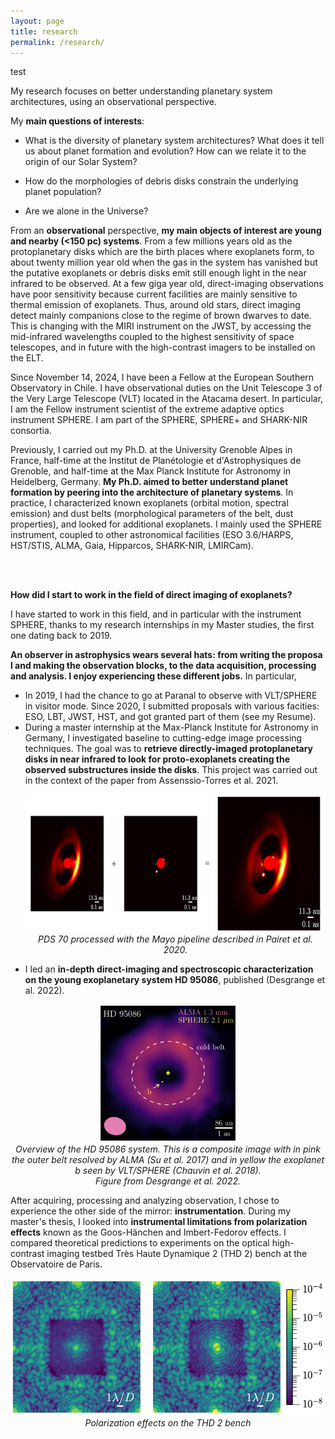 ```yaml
---
layout: page
title: research
permalink: /research/
---
```

test

My research focuses on better understanding planetary system architectures, using an observational perspective.

My <b>main questions of interests</b>:
+ What is the diversity of planetary system architectures? What does it tell us about planet formation and evolution? How can we relate it to the origin of our Solar System?

+ How do the morphologies of debris disks constrain the underlying planet population?

+ Are we alone in the Universe?


From an <b>observational</b> perspective, <b>my main objects of interest are young and nearby (<150 pc) systems</b>. From a few millions years old as the protoplanetary disks which are the birth places where exoplanets form, to about twenty million year old when the gas in the system has vanished but the putative exoplanets or debris disks emit still enough light in the near infrared to be observed. At a few giga year old, direct-imaging observations have poor sensitivity because current facilities are mainly sensitive to thermal emission of exoplanets. Thus, around old stars, direct imaging detect mainly companions close to the regime of brown dwarves to date. This is changing with the MIRI instrument on the JWST, by accessing the mid-infrared wavelengths coupled to the highest sensitivity of space telescopes, and in future with the high-contrast imagers to be installed on the ELT.
<br>

Since November 14, 2024, I have been a Fellow at the European Southern Observatory in Chile. I have observational duties on the Unit Telescope 3 of the Very Large Telescope (VLT) located in the Atacama desert. In particular, I am the Fellow instrument scientist of the extreme adaptive optics instrument SPHERE. I am part of the SPHERE, SPHERE+ and SHARK-NIR consortia.

Previously, I carried out my Ph.D. at the University Grenoble Alpes in France, half-time at the Institut de Planétologie et d'Astrophysiques de Grenoble, and half-time at the Max Planck Institute for Astronomy in Heidelberg, Germany. <b>My Ph.D. aimed to better understand planet formation by peering into the architecture of planetary systems</b>. In practice, I characterized known exoplanets (orbital motion, spectral emission) and dust belts (morphological parameters of the belt, dust properties), and looked for additional exoplanets. I mainly used the SPHERE instrument, coupled to other astronomical facilities (ESO 3.6/HARPS, HST/STIS, ALMA, Gaia, Hipparcos, SHARK-NIR, LMIRCam).

<br>
<br>
  




<b> How did I start to work in the field of direct imaging of exoplanets? </b> 
  
I have started to work in this field, and in particular with the instrument SPHERE, thanks to my research internships in my Master studies, the first one dating back to 2019. 

<b> An observer in astrophysics wears several hats: from writing the proposa l and making the observation blocks, to the data acquisition, processing and analysis. I enjoy experiencing these different jobs.</b> In particular,  

<ul>
  <li> In 2019, I had the chance to go at Paranal to observe with VLT/SPHERE in visitor mode. Since 2020, I submitted proposals with various facities: ESO, LBT, JWST, HST, and got granted part of them (see my Resume).
  
  <li> During a master internship at the Max-Planck Institute for Astronomy in Germany, I investigated baseline to cutting-edge image processing techniques. The goal was to <b>retrieve directly-imaged protoplanetary disks in near infrared to look for proto-exoplanets creating the observed substructures inside the disks</b>. This project was carried out in the context of the paper from Assenssio-Torres et al. 2021.</li>

  
  <p align="center">
  <img src="/fig/PDS70_details.png" height="220" > 
  <br>
  <i> PDS 70 processed with the Mayo pipeline described in Pairet et al. 2020. </i>
  <br>
  </p>


  <li> I led an <b>in-depth direct-imaging and spectroscopic characterization on the young exoplanetary system HD 95086</b>, published (Desgrange et al. 2022). </li>

    
</ul> 

  <p align="center">
  <img src="/fig/HD95086_overview.png" height="220" > 
  <br>
  <i> Overview of the HD 95086 system. This is a composite image with in pink the outer belt resolved by ALMA (Su et al. 2017) and in yellow the exoplanet b seen by VLT/SPHERE (Chauvin et al. 2018).
  <br> Figure from Desgrange et al. 2022.</i>
  <br>
  </p>


After acquiring, processing and analyzing observation, I chose to experience the other side of the mirror: <b>instrumentation</b>. During my master's thesis, I looked into <b>instrumental limitations from polarization effects</b> known as the Goos-Hänchen and Imbert-Fedorov effects. I compared theoretical predictions to experiments on the optical high-contrast imaging testbed Très Haute Dynamique 2 (THD 2) bench at the Observatoire de Paris.

 <p align="center">
 <img src="/fig/polar_thd2.png" height="220" >
  <br>
  <i> Polarization effects on the THD 2 bench </i>
  <br>
 </p>

 <br>  <br>


